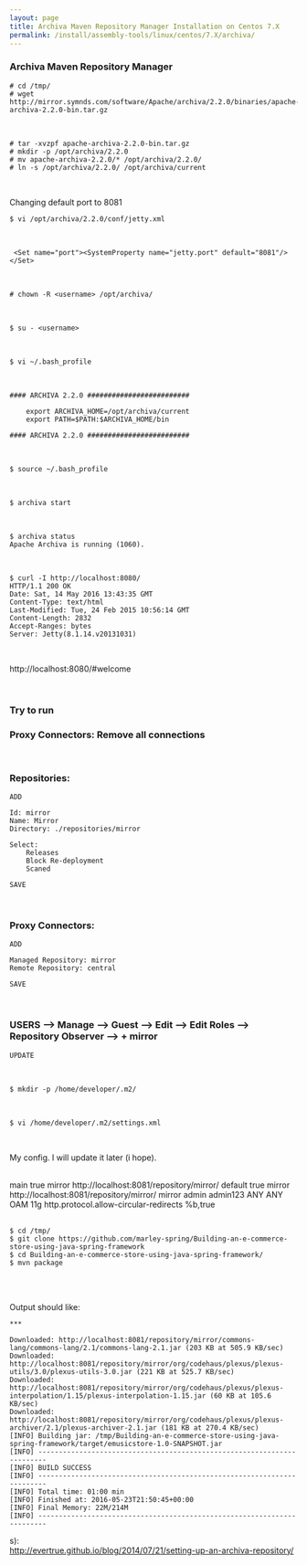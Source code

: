 ```yaml
---
layout: page
title: Archiva Maven Repository Manager Installation on Centos 7.X
permalink: /install/assembly-tools/linux/centos/7.X/archiva/
---
```


### Archiva Maven Repository Manager

    # cd /tmp/
    # wget http://mirror.symnds.com/software/Apache/archiva/2.2.0/binaries/apache-archiva-2.2.0-bin.tar.gz

<br/>

    # tar -xvzpf apache-archiva-2.2.0-bin.tar.gz
    # mkdir -p /opt/archiva/2.2.0
    # mv apache-archiva-2.2.0/* /opt/archiva/2.2.0/
    # ln -s /opt/archiva/2.2.0/ /opt/archiva/current

<br/>


Changing default port to 8081

    $ vi /opt/archiva/2.2.0/conf/jetty.xml


<br/>

     <Set name="port"><SystemProperty name="jetty.port" default="8081"/></Set>


<br/>

    # chown -R <username> /opt/archiva/

<br/>

    $ su - <username>

<br/>

    $ vi ~/.bash_profile

<br/>

    #### ARCHIVA 2.2.0 #########################

    	export ARCHIVA_HOME=/opt/archiva/current
    	export PATH=$PATH:$ARCHIVA_HOME/bin

    #### ARCHIVA 2.2.0 #########################

<br/>

    $ source ~/.bash_profile

<br/>

    $ archiva start

<br/>

    $ archiva status
    Apache Archiva is running (1060).

<br/>

    $ curl -I http://localhost:8080/  
    HTTP/1.1 200 OK
    Date: Sat, 14 May 2016 13:43:35 GMT
    Content-Type: text/html
    Last-Modified: Tue, 24 Feb 2015 10:56:14 GMT
    Content-Length: 2832
    Accept-Ranges: bytes
    Server: Jetty(8.1.14.v20131031)

<br/>

http://localhost:8080/#welcome



<br/>

### Try to run


### Proxy Connectors: Remove all connections

<br/>

### Repositories:

    ADD

    Id: mirror
    Name: Mirror
    Directory: ./repositories/mirror

    Select:
        Releases
        Block Re-deployment
        Scaned

    SAVE

<br/>



### Proxy Connectors:

    ADD

    Managed Repository: mirror
    Remote Repository: central

    SAVE



<br/>


### USERS --> Manage --> Guest --> Edit --> Edit Roles --> Repository Observer --> + mirror

    UPDATE



<br/>

    $ mkdir -p /home/developer/.m2/

<br/>

    $ vi /home/developer/.m2/settings.xml

<br/>  

My config. I will update it later (i hope).

<br/>  

<settings>
    <profiles>
        <profile>
          <id>main</id>
          <activation>
            <activeByDefault>true</activeByDefault>
          </activation>
          <repositories>
            <repository>
              <id>mirror</id>
              <url>http://localhost:8081/repository/mirror/</url>
              <layout>default</layout>
              <releases>
                <enabled>true</enabled>
              </releases>
            </repository>
          </repositories>
          <pluginRepositories>
            <pluginRepository>
              <id>mirror</id>
              <url>http://localhost:8081/repository/mirror/</url>
              </pluginRepository>
            </pluginRepositories>
          </profile>
        </profiles>
          <servers>
              <server>
                 <id>mirror</id>
                 <username>admin</username>
                 <password>admin123</password>
                 <configuration>
                   <basicAuthScope>
                     <host>ANY</host>
                     <port>ANY</port>
                     <realm>OAM 11g</realm>
                   </basicAuthScope>
                   <httpConfiguration>
                     <all>
                       <params>
                         <property>
                           <name>http.protocol.allow-circular-redirects</name>
                           <value>%b,true</value>
                         </property>
                       </params>
                     </all>
                   </httpConfiguration>
                 </configuration>
               </server>
          </servers>
  </settings>


<br/>
<br/>

    $ cd /tmp/
    $ git clone https://github.com/marley-spring/Building-an-e-commerce-store-using-java-spring-framework
    $ cd Building-an-e-commerce-store-using-java-spring-framework/
    $ mvn package

<br/>
<br/>

Output should like:

    ***

    Downloaded: http://localhost:8081/repository/mirror/commons-lang/commons-lang/2.1/commons-lang-2.1.jar (203 KB at 505.9 KB/sec)
    Downloaded: http://localhost:8081/repository/mirror/org/codehaus/plexus/plexus-utils/3.0/plexus-utils-3.0.jar (221 KB at 525.7 KB/sec)
    Downloaded: http://localhost:8081/repository/mirror/org/codehaus/plexus/plexus-interpolation/1.15/plexus-interpolation-1.15.jar (60 KB at 105.6 KB/sec)
    Downloaded: http://localhost:8081/repository/mirror/org/codehaus/plexus/plexus-archiver/2.1/plexus-archiver-2.1.jar (181 KB at 270.4 KB/sec)
    [INFO] Building jar: /tmp/Building-an-e-commerce-store-using-java-spring-framework/target/emusicstore-1.0-SNAPSHOT.jar
    [INFO] ------------------------------------------------------------------------
    [INFO] BUILD SUCCESS
    [INFO] ------------------------------------------------------------------------
    [INFO] Total time: 01:00 min
    [INFO] Finished at: 2016-05-23T21:50:45+00:00
    [INFO] Final Memory: 22M/214M
    [INFO] ------------------------------------------------------------------------


s):  
http://evertrue.github.io/blog/2014/07/21/setting-up-an-archiva-repository/
